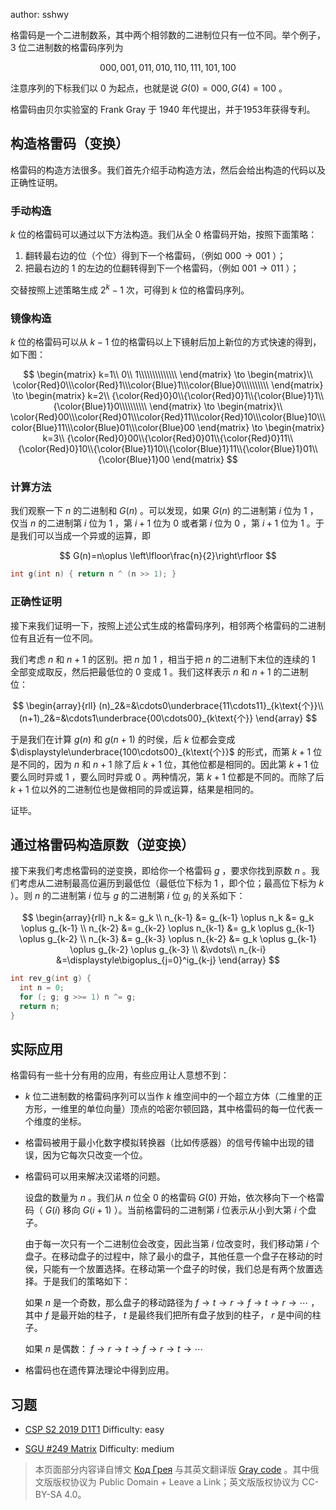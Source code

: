 author: sshwy

格雷码是一个二进制数系，其中两个相邻数的二进制位只有一位不同。举个例子， $3$ 位二进制数的格雷码序列为

$$
000,001,011,010,110,111,101,100
$$

注意序列的下标我们以 $0$ 为起点，也就是说 $G(0)=000,G(4)=100$ 。

格雷码由贝尔实验室的 Frank Gray 于 1940 年代提出，并于1953年获得专利。

## 构造格雷码（变换）

格雷码的构造方法很多。我们首先介绍手动构造方法，然后会给出构造的代码以及正确性证明。

### 手动构造

 $k$ 位的格雷码可以通过以下方法构造。我们从全 $0$ 格雷码开始，按照下面策略：

1. 翻转最右边的位（个位）得到下一个格雷码，（例如 $000\to 001$ ）；
2. 把最右边的 $1$ 的左边的位翻转得到下一个格雷码，（例如 $001\to 011$ ）；

交替按照上述策略生成 $2^k-1$ 次，可得到 $k$ 位的格雷码序列。

### 镜像构造

 $k$ 位的格雷码可以从 $k-1$ 位的格雷码以上下镜射后加上新位的方式快速的得到，如下图：

$$
\begin{matrix}
k=1\\
0\\ 1\\\\\\\\\\\\\\
\end{matrix}
\to \begin{matrix}\\
\color{Red}0\\\color{Red}1\\\color{Blue}1\\\color{Blue}0\\\\\\\\\\
\end{matrix}
\to \begin{matrix}
k=2\\
{\color{Red}0}0\\{\color{Red}0}1\\{\color{Blue}1}1\\{\color{Blue}1}0\\\\\\\\\\
\end{matrix}
\to \begin{matrix}\\
\color{Red}00\\\color{Red}01\\\color{Red}11\\\color{Red}10\\\color{Blue}10\\\color{Blue}11\\\color{Blue}01\\\color{Blue}00
\end{matrix}
\to \begin{matrix}
k=3\\
{\color{Red}0}00\\{\color{Red}0}01\\{\color{Red}0}11\\{\color{Red}0}10\\{\color{Blue}1}10\\{\color{Blue}1}11\\{\color{Blue}1}01\\{\color{Blue}1}00
\end{matrix}
$$

### 计算方法

我们观察一下 $n$ 的二进制和 $G(n)$ 。可以发现，如果 $G(n)$ 的二进制第 $i$ 位为 $1$ ，仅当 $n$ 的二进制第 $i$ 位为 $1$ ，第 $i+1$ 位为 $0$ 或者第 $i$ 位为 $0$ ，第 $i+1$ 位为 $1$ 。于是我们可以当成一个异或的运算，即

$$
G(n)=n\oplus \left\lfloor\frac{n}{2}\right\rfloor
$$

```cpp
int g(int n) { return n ^ (n >> 1); }
```

### 正确性证明

接下来我们证明一下，按照上述公式生成的格雷码序列，相邻两个格雷码的二进制位有且近有一位不同。

我们考虑 $n$ 和 $n+1$ 的区别。把 $n$ 加 $1$ ，相当于把 $n$ 的二进制下末位的连续的 $1$ 全部变成取反，然后把最低位的 $0$ 变成 $1$ 。我们这样表示 $n$ 和 $n+1$ 的二进制位：

$$
\begin{array}{rll}
(n)_2&=&\cdots0\underbrace{11\cdots11}_{k\text{个}}\\
(n+1)_2&=&\cdots1\underbrace{00\cdots00}_{k\text{个}}
\end{array}
$$

于是我们在计算 $g(n)$ 和 $g(n+1)$ 的时侯，后 $k$ 位都会变成 $\displaystyle\underbrace{100\cdots00}_{k\text{个}}$ 的形式，而第 $k+1$ 位是不同的，因为 $n$ 和 $n+1$ 除了后 $k+1$ 位，其他位都是相同的。因此第 $k+1$ 位要么同时异或 $1$ ，要么同时异或 $0$ 。两种情况，第 $k+1$ 位都是不同的。而除了后 $k+1$ 位以外的二进制位也是做相同的异或运算，结果是相同的。

证毕。

## 通过格雷码构造原数（逆变换）

接下来我们考虑格雷码的逆变换，即给你一个格雷码 $g$ ，要求你找到原数 $n$ 。我们考虑从二进制最高位遍历到最低位（最低位下标为 $1$ ，即个位；最高位下标为 $k$ ）。则 $n$ 的二进制第 $i$ 位与 $g$ 的二进制第 $i$ 位 $g_i$ 的关系如下：

$$
\begin{array}{rll}
n_k &= g_k \\
n_{k-1} &= g_{k-1} \oplus n_k &= g_k \oplus g_{k-1} \\
n_{k-2} &= g_{k-2} \oplus n_{k-1} &= g_k \oplus g_{k-1} \oplus g_{k-2} \\
n_{k-3} &= g_{k-3} \oplus n_{k-2} &= g_k \oplus g_{k-1} \oplus g_{k-2} \oplus g_{k-3} \\
&\vdots\\
n_{k-i} &=\displaystyle\bigoplus_{j=0}^ig_{k-j}
\end{array}
$$

```cpp
int rev_g(int g) {
  int n = 0;
  for (; g; g >>= 1) n ^= g;
  return n;
}
```

## 实际应用

格雷码有一些十分有用的应用，有些应用让人意想不到：

-  $k$ 位二进制数的格雷码序列可以当作 $k$ 维空间中的一个超立方体（二维里的正方形，一维里的单位向量）顶点的哈密尔顿回路，其中格雷码的每一位代表一个维度的坐标。

- 格雷码被用于最小化数字模拟转换器（比如传感器）的信号传输中出现的错误，因为它每次只改变一个位。

-   格雷码可以用来解决汉诺塔的问题。

    设盘的数量为 $n$ 。我们从 $n$ 位全 $0$ 的格雷码 $G(0)$ 开始，依次移向下一个格雷码（ $G(i)$ 移向 $G(i+1)$ ）。当前格雷码的二进制第 $i$ 位表示从小到大第 $i$ 个盘子。

    由于每一次只有一个二进制位会改变，因此当第 $i$ 位改变时，我们移动第 $i$ 个盘子。在移动盘子的过程中，除了最小的盘子，其他任意一个盘子在移动的时侯，只能有一个放置选择。在移动第一个盘子的时侯，我们总是有两个放置选择。于是我们的策略如下：

    如果 $n$ 是一个奇数，那么盘子的移动路径为 $f\to t\to r\to f\to t\to r\to\cdots$ ，其中 $f$ 是最开始的柱子， $t$ 是最终我们把所有盘子放到的柱子， $r$ 是中间的柱子。

    如果 $n$ 是偶数： $f \to r \to t \to f \to r \to t \to \cdots$ 

- 格雷码也在遗传算法理论中得到应用。

## 习题

-  [CSP S2 2019 D1T1](https://www.luogu.com.cn/problem/P5657) Difficulty: easy

-  [SGU #249 Matrix](http://codeforces.com/problemsets/acmsguru/problem/99999/249) Difficulty: medium

> 本页面部分内容译自博文 [Код Грея](http://e-maxx.ru/algo/gray_code) 与其英文翻译版 [Gray code](https://cp-algorithms.com/algebra/gray-code.html) 。其中俄文版版权协议为 Public Domain + Leave a Link；英文版版权协议为 CC-BY-SA 4.0。
